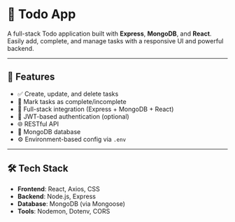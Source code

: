 # 📝 Todo App

A full-stack Todo application built with **Express**, **MongoDB**, and **React**. Easily add, complete, and manage tasks with a responsive UI and powerful backend.

---

## 🚀 Features

- ✅ Create, update, and delete tasks
- 📌 Mark tasks as complete/incomplete
- 📂 Full-stack integration (Express + MongoDB + React)
- 🔐 JWT-based authentication (optional)
- 🌐 RESTful API
- 💾 MongoDB database
- ⚙️ Environment-based config via `.env`

---

## 🛠️ Tech Stack

- **Frontend**: React, Axios, CSS
- **Backend**: Node.js, Express
- **Database**: MongoDB (via Mongoose)
- **Tools**: Nodemon, Dotenv, CORS


